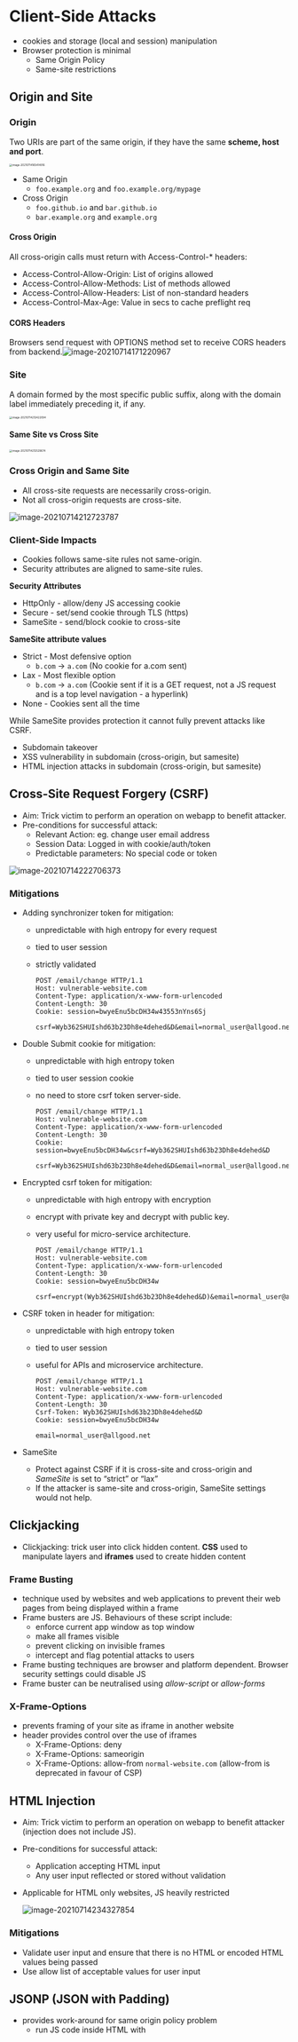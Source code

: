# Client-Side Attacks

- cookies and storage (local and session) manipulation
- Browser protection is minimal
  - Same Origin Policy
  - Same-site restrictions

## Origin and Site

### Origin

Two URIs are part of the same origin, if they have the same **scheme, host and port**.

<img src="images/image-20210714165414916.png" alt="image-20210714165414916" style="zoom: 33%;" />

- Same Origin
  - `foo.example.org` and `foo.example.org/mypage`
- Cross Origin
  - `foo.github.io` and `bar.github.io`
  - `bar.example.org` and `example.org`

#### Cross Origin

All cross-origin calls must return with Access-Control-* headers:

- Access-Control-Allow-Origin: List of origins allowed
- Access-Control-Allow-Methods: List of methods allowed
- Access-Control-Allow-Headers: List of non-standard headers
- Access-Control-Max-Age: Value in secs to cache preflight req

#### CORS Headers

Browsers send request with OPTIONS method set to receive CORS headers from backend.![image-20210714171220967](images/image-20210714171220967.png)

### Site

A domain formed by the most specific public suffix, along with the domain label immediately preceding it, if any.

<img src="images/image-20210714212422094.png" alt="image-20210714212422094" style="zoom:33%;" />

#### Same Site vs Cross Site

<img src="images/image-20210714212529674.png" alt="image-20210714212529674" style="zoom:33%;" />

### Cross Origin and Same Site

- All cross-site requests are necessarily cross-origin.
- Not all cross-origin requests are cross-site.

![image-20210714212723787](images/image-20210714212723787.png)

### Client-Side Impacts

- Cookies follows same-site rules not same-origin.
- Security attributes are aligned to same-site rules.

**Security Attributes**

- HttpOnly - allow/deny JS accessing cookie
- Secure - set/send cookie through TLS (https)
- SameSite - send/block cookie to cross-site

**SameSite attribute values**

- Strict - Most defensive option 
  - `b.com` -> `a.com` (No cookie for a.com sent) 
- Lax - Most flexible option 
  - `b.com` -> `a.com` (Cookie sent if it is a GET request, not a JS request and is a top level navigation - a hyperlink) 
- None - Cookies sent all the time

While SameSite provides protection it cannot fully prevent attacks like CSRF.

- Subdomain takeover
- XSS vulnerability in subdomain (cross-origin, but samesite)
- HTML injection attacks in subdomain (cross-origin, but samesite)

## Cross-Site Request Forgery (CSRF)

- Aim: Trick victim to perform an operation on webapp to benefit attacker.
- Pre-conditions for successful attack:
  - Relevant Action: eg. change user email address
  - Session Data: Logged in with cookie/auth/token
  - Predictable parameters: No special code or token

![image-20210714222706373](images/image-20210714222706373.png)

### Mitigations

- Adding synchronizer token for mitigation:

  - unpredictable with high entropy for every request

  - tied to user session

  - strictly validated

    ```
    POST /email/change HTTP/1.1
    Host: vulnerable-website.com
    Content-Type: application/x-www-form-urlencoded
    Content-Length: 30
    Cookie: session=bwyeEnu5bcDH34w43553nYns6Sj
    
    csrf=Wyb362SHUIshd63b23Dh8e4dehed&D&email=normal_user@allgood.net
    ```

- Double Submit cookie for mitigation:

  - unpredictable with high entropy token

  - tied to user session cookie

  - no need to store csrf token server-side.

    ```
    POST /email/change HTTP/1.1
    Host: vulnerable-website.com
    Content-Type: application/x-www-form-urlencoded
    Content-Length: 30
    Cookie: session=bwyeEnu5bcDH34w&csrf=Wyb362SHUIshd63b23Dh8e4dehed&D
    
    csrf=Wyb362SHUIshd63b23Dh8e4dehed&D&email=normal_user@allgood.net
    ```

- Encrypted csrf token for mitigation:

  - unpredictable with high entropy with encryption

  - encrypt with private key and decrypt with public key.

  - very useful for micro-service architecture.

    ```
    POST /email/change HTTP/1.1
    Host: vulnerable-website.com
    Content-Type: application/x-www-form-urlencoded
    Content-Length: 30
    Cookie: session=bwyeEnu5bcDH34w
    
    csrf=encrypt(Wyb362SHUIshd63b23Dh8e4dehed&D)&email=normal_user@allgood.net
    ```

- CSRF token in header for mitigation:

  - unpredictable with high entropy token

  - tied to user session

  - useful for APIs and microservice architecture.

    ```
    POST /email/change HTTP/1.1
    Host: vulnerable-website.com
    Content-Type: application/x-www-form-urlencoded
    Content-Length: 30
    Csrf-Token: Wyb362SHUIshd63b23Dh8e4dehed&D
    Cookie: session=bwyeEnu5bcDH34w
    
    email=normal_user@allgood.net
    ```

- SameSite

  - Protect against CSRF if it is cross-site and cross-origin and *SameSite* is set to “strict” or “lax”
  - If the attacker is same-site and cross-origin, SameSite settings would not help.

## Clickjacking

- Clickjacking: trick user into click hidden content. **CSS** used to manipulate layers and **iframes** used to create hidden content

### Frame Busting

- technique used by websites and web applications to prevent their web pages from being displayed within a frame
- Frame busters are JS. Behaviours of these script include:
  - enforce current app window as top window
  - make all frames visible
  - prevent clicking on invisible frames
  - intercept and flag potential attacks to users
- Frame busting techniques are browser and platform dependent. Browser security settings could disable JS
- Frame buster can be neutralised using *allow-script* or *allow-forms*

### X-Frame-Options

- prevents framing of your site as iframe in another website
- header provides control over the use of iframes
  - X-Frame-Options: deny
  - X-Frame-Options: sameorigin
  - X-Frame-Options: allow-from `normal-website.com` (allow-from is deprecated in favour of CSP)

## HTML Injection

- Aim: Trick victim to perform an operation on webapp to benefit attacker (injection does not include JS).

- Pre-conditions for successful attack:

  - Application accepting HTML input
  - Any user input reflected or stored without validation

- Applicable for HTML only websites, JS heavily restricted

  ![image-20210714234327854](images/image-20210714234327854.png)

### Mitigations

- Validate user input and ensure that there is no HTML or encoded HTML values being passed
- Use allow list of acceptable values for user input

## JSONP (JSON with Padding)

- provides work-around for same origin policy problem
  - run JS code inside HTML with <script> tag
  - script can reference URL with no JS extension
  - padded JSON response is surrounded by JS function

```javascript
function accntResults(json){
  console.log(json);
}
$.ajax({
  url: "http://remotehost.co/api/transactions/jsonp",
  dataType: "jsonp",
  jsonCallback: "accntResults"
});


http://remotehost.co/api/transactions/jsonp?callback=accntResults
```

## XSS

Injection of malicious client-side code into user’s browser. XSS could lead to

- compromise of session tokens
- defacement of website
- bypass CSRF protection

Untrusted inputs:

- Users
- External Sources (API calls, 3rd party systems)
- Any input that could be influenced by user (cookie, web storage, HTTP header values)
- Database
- Internal Sources
- Config files that could potentially influenced by user or other systems

![image-20210721154807816](images/image-20210721154807816.png)

### Reflected XSS

![image-20210721154858271](images/image-20210721154858271.png)

![image-20210721154910007](images/image-20210721154910007.png)

### Stored XSS

![image-20210721155033561](images/image-20210721155033561.png)

![image-20210721155040852](images/image-20210721155040852.png)

### DOM-Based XSS

![image-20210721155053705](images/image-20210721155053705.png)

![image-20210721155113695](images/image-20210721155113695.png)

### Mitigations

- Validation - Blacklisting, Whitelisting
- Sanitisation is the process of removal of unsafe HTML tags and attributes - script, iframe, onerror, onload
- Encoding is the process of converting user input to a safe string - URL Encoding, HTML Encoding

#### HTML Sanitisation

- Always use well-accepted HTML sanitisation library. Some of the libraries include*:*
  - HtmlSanitizer for .Net
  - OWASP Java HTML Sanitizer for Java
  - DOMPurify for Javascript
  - Angular & React has built-in sanitisers

#### HTML Attributes

- Untrusted data into typical values like **width, name, value**, can rely on attribute encoding. 
- Complex attributes like **href**, **src**, **style** and any **event handlers** should be sanitise. 
- Any characters other than alphanumeric should be escaped. 
- Always use quotes for attributes values.

#### Javascript Values

- Untrusted data should **never** end up in JavaScript execution context (e.g. eval).
- Untrusted data can only be placed inside a quoted ‘data value’ after proper escaping.
- Any characters other than alphanumeric should be escaped.

#### HTML Style Property

- Untrusted data should never land in CSS style data.
- Untrusted data should always be escaped before placed in property value.
- Any characters other than alphanumeric should be escaped.

#### URL Paremeter Values

- When inserting untrusted data into URL ensure strict validation to prevent unexpected protocols for example: `javascript:`, `data:`
- Any characters other than alphanumeric should be escaped by URL encoding.
- Always use quotes for attributes values

#### DOM Based Defence

- Avoid using *innerHTML* and instead use innerText or textContent*
- Avoid passing untrusted data into following methods:
  - element.innerHTML = "...";
  - element.outerHTML = "...";
  - document.write(...);
  - document.writeln(...);

## Control Security Policy (CSP)

https://developer.mozilla.org/en-US/docs/Web/HTTP/CSP

- Enforce loading of resources (scripts, images etc.) from trusted locations.
- Effective against XSS, Clickjacking etc.
- Options to deliver CSP:

  - HTTP header
  - `<meta>` HTTP element
  - CSP report only for monitoring
- Simple policy with good security requires:
  - all resources are hosted in same domain
  - no inline or eval for scripts and style resources

**CSP Nonce**

- arbitrary number, base64 encoded that be used just once and added to script tag attributes

![image-20210721161524956](images/image-20210721161524956.png)

### CSP against XSS

- No inline code allowed

  ```javascript
  <script>
      var foo = “623”
  </script>
  ```

- Inline code enabled by specifying SHA2 hash

  `Content-Security-Policy: script-src ‘sha256-hWEXbex0cd37bsd3bspvnrDseE53=’;`

- Move inline JavaScript to separate file

  ```
  <script src=”app.js”></script>
  ```

- Following constructs gets blocked by CSP `<button id="button1" onclick="doSomething()">`. Replace this with `document.getElementById(“button1”).addEventListener(‘click’, doSomething);`

- Protect all scripts with SHA2 hash or Nonce. Always re-generate nonce for every page load

- Add input validation for any user inputs. Add validation and encoding for data coming from backend

### CSP against Clickjacking

- protect your page from being framed by other sites.
- prevent all framing of your content: `Content-Security-Policy: frame-ancestors ‘none’;`
- allow framing from site itself: `Content-Security-Policy: frame-ancestors ‘self’;`
- allow framing from trusted domain: `Content-Security-Policy: frame-ancestors trusted.com;`

## Self-XSS

- Injection of malicious client-side code into victims browser
- Only occurs on user’s own account and cannot be used on victim

**<u>Privilege Escalation</u>**

- Inject XSS to your own account (i.e. name fields). Could possible affect other users if they view your profile.

**<u>CSRF</u>**

- Convince victim to visit malicious website. Malicious site makes POST request exploiting CSRF. POST request sets username to malicious payload.

**<u>XSS Jacking</u>**

Conditions

- Victim needs be logged on the vulnerable website
- Vulnerable site should be frameable
- Victim should use copy + paste functionality (clipboard)

![image-20210724131806938](images/image-20210724131806938.png)

## Breaking CSP

### Header Injection

- Invalid characters in CSP - drop the whole CSP header!

![image-20210724132318394](images/image-20210724132318394.png)

![image-20210724132324023](images/image-20210724132324023.png)

- new directive `script-src-elem` allows control of script blocks. `script-src-elem`specifies valid sources for JavaScript elements, but not inline script event handlers like `onclick`

![image-20210724132408268](images/image-20210724132408268.png)

### JSONP Problem

- Allowlist an origin/path hosting a JSONP endpoint.
- JS execution is allowed. Depends on JSONP endpoint.
- CDN typically have loads exposed JSONP endpoints.

![image-20210724133422002](images/image-20210724133422002.png)

### Mitigations

- strict nonce-based policy -> scripts without nonce will not be executed (i.e. XSS)
- •strict nonce-based policy with `strict-dynamic` -> propagated to all the scripts loaded by that root script

